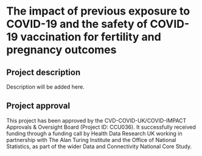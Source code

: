 # The impact of previous exposure to COVID-19 and the safety of COVID-19 vaccination for fertility and pregnancy outcomes

## Project description

Description will be added here.

## Project approval

This project has been approved by the CVD-COVID-UK/COVID-IMPACT Approvals & Oversight Board (Project ID: CCU036). It successfully received funding through a funding call by Health Data Research UK working in partnership with The Alan Turing Institute and the Office of National Statistics, as part of the wider Data and Connectivity National Core Study.
